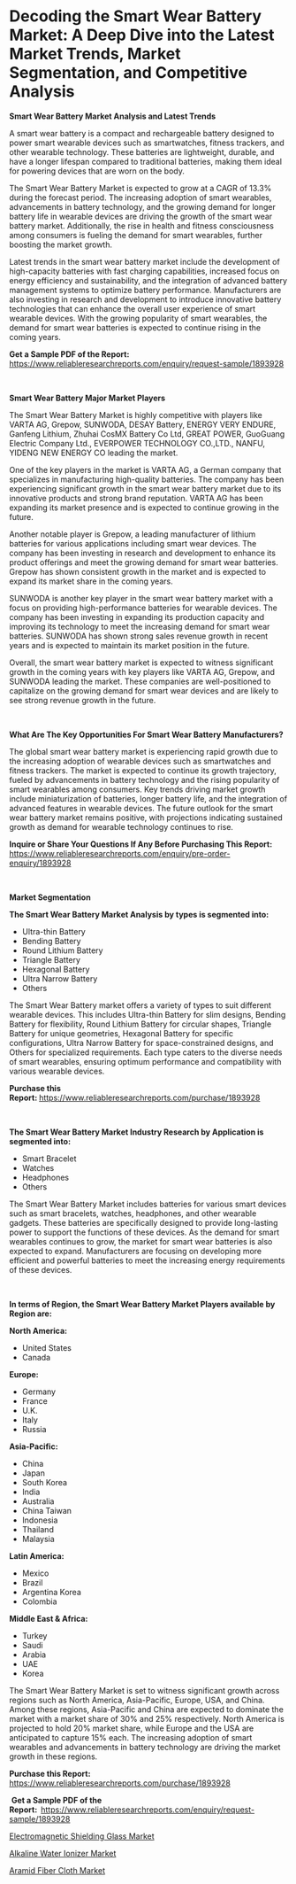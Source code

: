 <p><h1>Decoding the Smart Wear Battery Market: A Deep Dive into the Latest Market Trends, Market Segmentation, and Competitive Analysis</h1></p><p><strong>Smart Wear Battery Market Analysis and Latest Trends</strong></p>
<p><p>A smart wear battery is a compact and rechargeable battery designed to power smart wearable devices such as smartwatches, fitness trackers, and other wearable technology. These batteries are lightweight, durable, and have a longer lifespan compared to traditional batteries, making them ideal for powering devices that are worn on the body.</p><p>The Smart Wear Battery Market is expected to grow at a CAGR of 13.3% during the forecast period. The increasing adoption of smart wearables, advancements in battery technology, and the growing demand for longer battery life in wearable devices are driving the growth of the smart wear battery market. Additionally, the rise in health and fitness consciousness among consumers is fueling the demand for smart wearables, further boosting the market growth.</p><p>Latest trends in the smart wear battery market include the development of high-capacity batteries with fast charging capabilities, increased focus on energy efficiency and sustainability, and the integration of advanced battery management systems to optimize battery performance. Manufacturers are also investing in research and development to introduce innovative battery technologies that can enhance the overall user experience of smart wearable devices. With the growing popularity of smart wearables, the demand for smart wear batteries is expected to continue rising in the coming years.</p></p>
<p><strong>Get a Sample PDF of the Report:&nbsp;</strong> <a href="https://www.reliableresearchreports.com/enquiry/request-sample/1893928">https://www.reliableresearchreports.com/enquiry/request-sample/1893928</a></p>
<p>&nbsp;</p>
<p><strong>Smart Wear Battery Major Market Players</strong></p>
<p><p>The Smart Wear Battery Market is highly competitive with players like VARTA AG, Grepow, SUNWODA, DESAY Battery, ENERGY VERY ENDURE, Ganfeng Lithium, Zhuhai CosMX Battery Co Ltd, GREAT POWER, GuoGuang Electric Company Ltd., EVERPOWER TECHNOLOGY CO.,LTD., NANFU, YIDENG NEW ENERGY CO leading the market. </p><p>One of the key players in the market is VARTA AG, a German company that specializes in manufacturing high-quality batteries. The company has been experiencing significant growth in the smart wear battery market due to its innovative products and strong brand reputation. VARTA AG has been expanding its market presence and is expected to continue growing in the future.</p><p>Another notable player is Grepow, a leading manufacturer of lithium batteries for various applications including smart wear devices. The company has been investing in research and development to enhance its product offerings and meet the growing demand for smart wear batteries. Grepow has shown consistent growth in the market and is expected to expand its market share in the coming years.</p><p>SUNWODA is another key player in the smart wear battery market with a focus on providing high-performance batteries for wearable devices. The company has been investing in expanding its production capacity and improving its technology to meet the increasing demand for smart wear batteries. SUNWODA has shown strong sales revenue growth in recent years and is expected to maintain its market position in the future.</p><p>Overall, the smart wear battery market is expected to witness significant growth in the coming years with key players like VARTA AG, Grepow, and SUNWODA leading the market. These companies are well-positioned to capitalize on the growing demand for smart wear devices and are likely to see strong revenue growth in the future.</p></p>
<p>&nbsp;</p>
<p><strong>What Are The Key Opportunities For Smart Wear Battery Manufacturers?</strong></p>
<p><p>The global smart wear battery market is experiencing rapid growth due to the increasing adoption of wearable devices such as smartwatches and fitness trackers. The market is expected to continue its growth trajectory, fueled by advancements in battery technology and the rising popularity of smart wearables among consumers. Key trends driving market growth include miniaturization of batteries, longer battery life, and the integration of advanced features in wearable devices. The future outlook for the smart wear battery market remains positive, with projections indicating sustained growth as demand for wearable technology continues to rise.</p></p>
<p><strong>Inquire or Share Your Questions If Any Before Purchasing This Report:</strong> <a href="https://www.reliableresearchreports.com/enquiry/pre-order-enquiry/1893928">https://www.reliableresearchreports.com/enquiry/pre-order-enquiry/1893928</a></p>
<p>&nbsp;</p>
<p><strong>Market Segmentation</strong></p>
<p><strong>The Smart Wear Battery Market Analysis by types is segmented into:</strong></p>
<p><ul><li>Ultra-thin Battery</li><li>Bending Battery</li><li>Round Lithium Battery</li><li>Triangle Battery</li><li>Hexagonal Battery</li><li>Ultra Narrow Battery</li><li>Others</li></ul></p>
<p><p>The Smart Wear Battery market offers a variety of types to suit different wearable devices. This includes Ultra-thin Battery for slim designs, Bending Battery for flexibility, Round Lithium Battery for circular shapes, Triangle Battery for unique geometries, Hexagonal Battery for specific configurations, Ultra Narrow Battery for space-constrained designs, and Others for specialized requirements. Each type caters to the diverse needs of smart wearables, ensuring optimum performance and compatibility with various wearable devices.</p></p>
<p><strong>Purchase this Report:&nbsp;</strong><a href="https://www.reliableresearchreports.com/purchase/1893928">https://www.reliableresearchreports.com/purchase/1893928</a></p>
<p>&nbsp;</p>
<p><strong>The Smart Wear Battery Market Industry Research by Application is segmented into:</strong></p>
<p><ul><li>Smart Bracelet</li><li>Watches</li><li>Headphones</li><li>Others</li></ul></p>
<p><p>The Smart Wear Battery Market includes batteries for various smart devices such as smart bracelets, watches, headphones, and other wearable gadgets. These batteries are specifically designed to provide long-lasting power to support the functions of these devices. As the demand for smart wearables continues to grow, the market for smart wear batteries is also expected to expand. Manufacturers are focusing on developing more efficient and powerful batteries to meet the increasing energy requirements of these devices.</p></p>
<p>&nbsp;</p>
<p><strong>In terms of Region, the Smart Wear Battery Market Players available by Region are:</strong></p>
<p>
    <p> <strong> North America: </strong>
        <ul>
            <li>United States</li>
            <li>Canada</li>
        </ul>
        </p> 
    <p> <strong> Europe: </strong>
        <ul>
            <li>Germany</li>
            <li>France</li>
            <li>U.K.</li>
            <li>Italy</li>
            <li>Russia</li>
        </ul>
        </p> 
    <p> <strong> Asia-Pacific: </strong>
        <ul>
            <li>China</li>
            <li>Japan</li>
            <li>South Korea</li>
            <li>India</li>
            <li>Australia</li>
            <li>China Taiwan</li>
            <li>Indonesia</li>
            <li>Thailand</li>
            <li>Malaysia</li>
        </ul>
        </p> 
    <p> <strong> Latin America: </strong>
        <ul>
            <li>Mexico</li>
            <li>Brazil</li>
            <li>Argentina Korea</li>
            <li>Colombia</li>
        </ul>
        </p> 
    <p> <strong> Middle East & Africa: </strong>
        <ul>
            <li>Turkey</li>
            <li>Saudi</li>
            <li>Arabia</li>
            <li>UAE</li>
            <li>Korea</li>
        </ul>
    </p>
    </p>
<p><p>The Smart Wear Battery Market is set to witness significant growth across regions such as North America, Asia-Pacific, Europe, USA, and China. Among these regions, Asia-Pacific and China are expected to dominate the market with a market share of 30% and 25% respectively. North America is projected to hold 20% market share, while Europe and the USA are anticipated to capture 15% each. The increasing adoption of smart wearables and advancements in battery technology are driving the market growth in these regions.</p></p>
<p><strong>Purchase this Report: </strong><a href="https://www.reliableresearchreports.com/purchase/1893928">https://www.reliableresearchreports.com/purchase/1893928</a></p>
<p>&nbsp;<strong>Get a Sample PDF of the Report:&nbsp;&nbsp;</strong><a href="https://www.reliableresearchreports.com/enquiry/request-sample/1893928">https://www.reliableresearchreports.com/enquiry/request-sample/1893928</a></p>
<p><strong></strong></p>
<p><p><a href="https://gratis-rainforest-2ca.notion.site/Global-Electromagnetic-Shielding-Glass-Market-by-Types-Applications-and-Major-Players-with-Region-c610b7114cb5463ab2ac2bc50089fe80">Electromagnetic Shielding Glass Market</a></p><p><a href="https://view.publitas.com/reportprime-1/alkaline-water-ionizer-market-analysis-and-market-size-global-industry-overview-market-segmentation-and-forecast-2024-to-2031/">Alkaline Water Ionizer Market</a></p><p><a href="https://crocus-run-b5a.notion.site/Global-Aramid-Fiber-Cloth-Market-Size-and-Market-Trends-Insights-and-Projections-from-2024-to-2031-6a8b653db29b473fb929064e4c0190bd">Aramid Fiber Cloth Market</a></p></p>